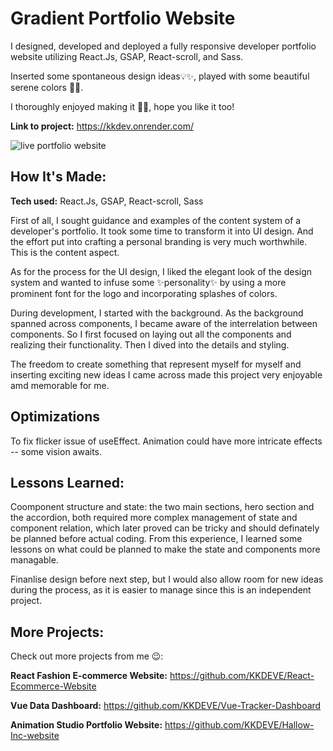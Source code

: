 # Gradient Portfolio Website
I designed, developed and deployed a fully responsive developer portfolio website utilizing React.Js, GSAP, React-scroll, and Sass.

Inserted some spontaneous design ideas💡✨,  played with some beautiful serene colors 🌈🍧.

I thoroughly enjoyed making it 😮‍💨, hope you like it too! 


**Link to project:** https://kkdev.onrender.com/

![live portfolio website](porfolio.gif)

## How It's Made:

**Tech used:** React.Js, GSAP, React-scroll, Sass

First of all, I sought guidance and examples of the content system of a developer's portfolio. It took some time to transform it into UI design. And the effort put into crafting a personal branding is very much worthwhile. This is the content aspect.

As for the process for the UI design, I liked the elegant look of the design system and wanted to infuse some ✨personality✨ by using a more prominent font for the logo and incorporating splashes of colors.

During development, I started with the background. As the background spanned across components, I became aware of the interrelation between components.  So I first focused on laying out all the components and realizing their functionality. Then I dived into the details and styling.

The freedom to create something that represent myself for myself and inserting exciting new ideas I came across made this project very enjoyable amd memorable for me.

## Optimizations

 To fix flicker issue of useEffect.
 Animation could have more intricate effects -- some vision awaits.

## Lessons Learned:

Coomponent structure and state: the two main sections, hero section and the accordion, both required more complex management of state and component relation, which later proved can be tricky and should definately be planned before actual coding. From this experience, I learned some lessons on what could be planned to make the state and components more managable.

Finanlise design before next step, but I would also allow room for new ideas during the process, as it is easier to manage since this is an independent project. 


## More Projects:
Check out more projects from me 😉:

**React Fashion E-commerce Website:** https://github.com/KKDEVE/React-Ecommerce-Website

**Vue Data Dashboard:** https://github.com/KKDEVE/Vue-Tracker-Dashboard

**Animation Studio Portfolio Website:** https://github.com/KKDEVE/Hallow-Inc-website


